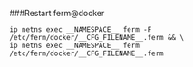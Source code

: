 ###Restart ferm@docker

```
ip netns exec __NAMESPACE__ ferm -F /etc/ferm/docker/__CFG_FILENAME__.ferm && \
ip netns exec __NAMESPACE__ ferm /etc/ferm/docker/__CFG_FILENAME__.ferm
```
